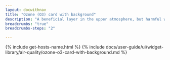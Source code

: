 ```yaml
---
layout: docwithnav
title: "Ozone (O3) card with background"
description: "A beneficial layer in the upper atmosphere, but harmful when present near ground level. Results mainly from vehicle exhaust and industrial emissions."
breadcrumbs: "true"
breadcrumbs-steps: "2"

---
```

{% include get-hosts-name.html %}
{% include docs/user-guide/ui/widget-library/air-quality/ozone-o3-card-with-background.md %}
